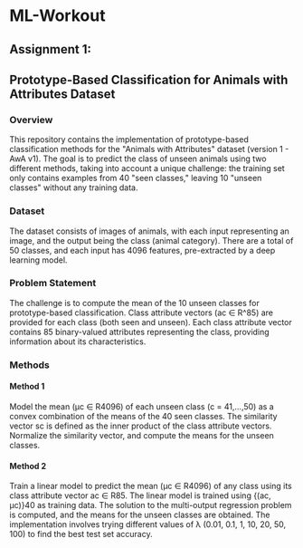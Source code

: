 # ML-Workout
## Assignment 1:
## Prototype-Based Classification for Animals with Attributes Dataset
### Overview
This repository contains the implementation of prototype-based classification methods for the "Animals with Attributes" dataset (version 1 - AwA v1). The goal is to predict the class of unseen animals using two different methods, taking into account a unique challenge: the training set only contains examples from 40 "seen classes," leaving 10 "unseen classes" without any training data.

### Dataset
The dataset consists of images of animals, with each input representing an image, and the output being the class (animal category). There are a total of 50 classes, and each input has 4096 features, pre-extracted by a deep learning model.

### Problem Statement
The challenge is to compute the mean of the 10 unseen classes for prototype-based classification. Class attribute vectors (ac ∈ R^85) are provided for each class (both seen and unseen). Each class attribute vector contains 85 binary-valued attributes representing the class, providing information about its characteristics.

### Methods
#### Method 1
Model the mean (μc ∈ R4096) of each unseen class (c = 41,...,50) as a convex combination of the means of the 40 seen classes. The similarity vector sc is defined as the inner product of the class attribute vectors. Normalize the similarity vector, and compute the means for the unseen classes.

#### Method 2
Train a linear model to predict the mean (μc ∈ R4096) of any class using its class attribute vector ac ∈ R85. The linear model is trained using {(ac, μc)}40 as training data. The solution to the multi-output regression problem is computed, and the means for the unseen classes are obtained. The implementation involves trying different values of λ (0.01, 0.1, 1, 10, 20, 50, 100) to find the best test set accuracy.

